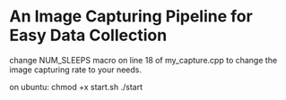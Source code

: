 # An Image Capturing Pipeline for Easy Data Collection

change NUM_SLEEPS macro on line 18 of my_capture.cpp to change the image capturing rate to your needs.

on ubuntu:
chmod +x start.sh
./start
